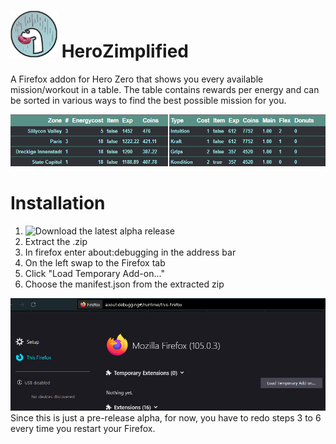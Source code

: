 # <img src="/pretty/icons/denodonut.png" width="75"/>  HeroZimplified

A Firefox addon for Hero Zero that shows you every available mission/workout in a table. The table contains rewards per energy and can be sorted in various ways to find the best possible mission for you.

<img src="/pretty/readme/exampleWorkoutAndMissions.png">

# Installation

1. ![Download the latest alpha release](https://github.com/mayiflex/HeroZimplified/releases)
2. Extract the .zip
3. In firefox enter about:debugging in the address bar
4. On the left swap to the Firefox tab
5. Click "Load Temporary Add-on..."
6. Choose the manifest.json from the extracted zip
<img src="/pretty/readme/aboutdebugging.png">
Since this is just a pre-release alpha, for now, you have to redo steps 3 to 6 every time you restart your Firefox.